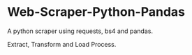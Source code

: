 # Web-Scraper-Python-Pandas

A python scraper using requests, bs4 and pandas. 

Extract, Transform and Load Process. 

